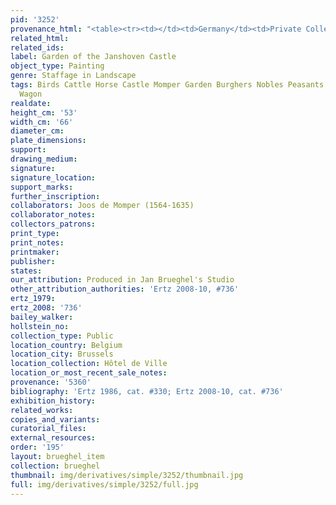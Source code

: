 ```yaml
---
pid: '3252'
provenance_html: "<table><tr><td></td><td>Germany</td><td>Private Collection</td></tr></table>"
related_html: 
related_ids: 
label: Garden of the Janshoven Castle
object_type: Painting
genre: Staffage in Landscape
tags: Birds Cattle Horse Castle Momper Garden Burghers Nobles Peasants Landscape Boat
  Wagon
realdate: 
height_cm: '53'
width_cm: '66'
diameter_cm: 
plate_dimensions: 
support: 
drawing_medium: 
signature: 
signature_location: 
support_marks: 
further_inscription: 
collaborators: Joos de Momper (1564-1635)
collaborator_notes: 
collectors_patrons: 
print_type: 
print_notes: 
printmaker: 
publisher: 
states: 
our_attribution: Produced in Jan Brueghel's Studio
other_attribution_authorities: 'Ertz 2008-10, #736'
ertz_1979: 
ertz_2008: '736'
bailey_walker: 
hollstein_no: 
collection_type: Public
location_country: Belgium
location_city: Brussels
location_collection: Hôtel de Ville
location_or_most_recent_sale_notes: 
provenance: '5360'
bibliography: 'Ertz 1986, cat. #330; Ertz 2008-10, cat. #736'
exhibition_history: 
related_works: 
copies_and_variants: 
curatorial_files: 
external_resources: 
order: '195'
layout: brueghel_item
collection: brueghel
thumbnail: img/derivatives/simple/3252/thumbnail.jpg
full: img/derivatives/simple/3252/full.jpg
---
```

